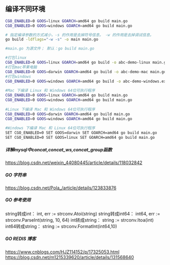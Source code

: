 

## 编译不同环境

```sh
CGO_ENABLED=0 GOOS=linux GOARCH=amd64 go build main.go
CGO_ENABLED=0 GOOS=windows GOARCH=amd64 go build main.go

# 指定编译参数的方式减小，-s 的作用是去掉符号信息。 -w 的作用是去掉调试信息。
go build -ldflags="-w -s" -o main main.go

#main.go 为源文件； 默认：go build main.go 

#打包linux
CGO_ENABLED=0 GOOS=linux GOARCH=amd64 go build -o abc-demo-linux main.go
#打包mac苹果电脑
CGO_ENABLED=0 GOOS=darwin GOARCH=amd64 go build -o abc-demo-mac main.go
#打包windows
CGO_ENABLED=0 GOOS=windows GOARCH=amd64 go build -o abc-demo-windows.exe main.go
 
#Mac 下编译 Linux 和 Windows 64位可执行程序
CGO_ENABLED=0 GOOS=linux GOARCH=amd64 go build main.go
CGO_ENABLED=0 GOOS=windows GOARCH=amd64 go build main.go
 
#Linux 下编译 Mac 和 Windows 64位可执行程序
CGO_ENABLED=0 GOOS=darwin GOARCH=amd64 go build main.go
CGO_ENABLED=0 GOOS=windows GOARCH=amd64 go build main.go
 
#Windows 下编译 Mac 和 Linux 64位可执行程序
SET CGO_ENABLED=0 SET GOOS=darwin SET GOARCH=amd64 go build main.go
SET CGO_ENABLED=0 SET GOOS=linux SET GOARCH=amd64 go build main.go

```



##### 详解mysql中concat,concat_ws,concat_group函数
https://blog.csdn.net/weixin_44080445/article/details/118032842

##### GO 字符串
https://blog.csdn.net/Pola_/article/details/123833876

##### GO 参考使用
string转成int：
    int, err := strconv.Atoi(string)
string转成int64：
    int64, err := strconv.ParseInt(string, 10, 64)
int转成string：
    string := strconv.Itoa(int)
int64转成string：
    string := strconv.FormatInt(int64,10)

##### GO REDIS 博客
https://www.cnblogs.com/HJZ114152/p/17325053.html
https://blog.csdn.net/m1215339620/article/details/131568640
